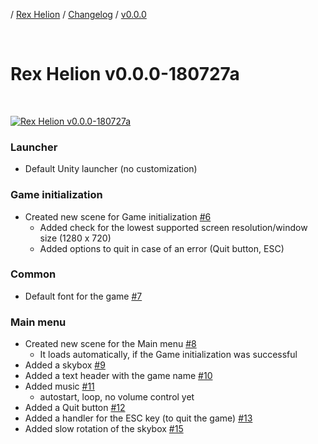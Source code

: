 / [Rex Helion](../../../) / [Changelog](../../) / [v0.0.0](../)

<br>

# Rex Helion v0.0.0-180727a

<br>

[![Rex Helion v0.0.0-180727a](http://img.youtube.com/vi/JeXl8xu3i_o/0.jpg)](http://www.youtube.com/watch?v=JeXl8xu3i_o "Rex Helion v0.0.0-180727a")

### Launcher

- Default Unity launcher (no customization)

### Game initialization

- Created new scene for Game initialization [#6](https://github.com/TaidanaKage/RexHelion/issues/6)
  - Added check for the lowest supported screen resolution/window size (1280 x 720)
  - Added options to quit in case of an error (Quit button, ESC)

### Common
- Default font for the game [#7](https://github.com/TaidanaKage/RexHelion/issues/7)

### Main menu
- Created new scene for the Main menu [#8](https://github.com/TaidanaKage/RexHelion/issues/8)
  - It loads automatically, if the Game initialization was successful
- Added a skybox [#9](https://github.com/TaidanaKage/RexHelion/issues/9)
- Added a text header with the game name [#10](https://github.com/TaidanaKage/RexHelion/issues/10)
- Added music [#11](https://github.com/TaidanaKage/RexHelion/issues/11)
  - autostart, loop, no volume control yet
- Added a Quit button [#12](https://github.com/TaidanaKage/RexHelion/issues/12)
- Added a handler for the ESC key (to quit the game) [#13](https://github.com/TaidanaKage/RexHelion/issues/13)
- Added slow rotation of the skybox [#15](https://github.com/TaidanaKage/RexHelion/issues/15)
